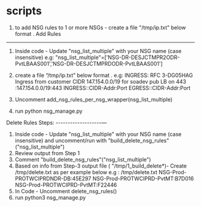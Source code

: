 # scripts

1) to add NSG rules to 1 or more NSGs  - create a file "/tmp/ip.txt" below format . 
Add Rules
-----------
1. Inside code - 
        Update "nsg_list_multiple" with your NSG name (case insensitive) 
	e.g: 
	        "nsg_list_multiple"=['NSG-DR-DESJCTMPR2ODR-PvtLBAAS001','NSG-DR-DESJCTMPRDODR-PvtLBAAS001']

2. create a file “/tmp/ip.txt” below format .
	e.g: 
	INGRESS: RFC 3-DG05HAG Ingress from customer CIDR 147.154.0.0/19 for soadev pub LB on 443 :147.154.0.0/19:443
	INGRESS:<Description>:CIDR-Addr:Port
	EGRESS:<Description>:CIDR-Addr:Port

3. Uncomment add_nsg_rules_per_nsg_wrapper(nsg_list_multiple)
4) run 
	python nsg_manage.py


Delete Rules Steps:
-------------------—
1. Inside code - 
	Update "nsg_list_multiple" with your NSG name (case insensitive) and uncomment/run with "build_delete_nsg_rules"("nsg_list_multiple")
2. Review output from Step 1
3. Comment "build_delete_nsg_rules"("nsg_list_multiple")
4. Based on info from Step-3 output file ( "/tmp/1_build_delete*)- Create /tmp/delete.txt as per example below 
	e.g :  /tmp/delete.txt
	NSG-Prod-PROTWCIPRDNDR-DB:45E297
	NSG-Prod-PROTWCIPRD-PvtMT:B7D016
	NSG-Prod-PROTWCIPRD-PvtMT:F22446
5. In Code - Uncomment delete_nsg_rules()
6. run python3 nsg_manage.py
